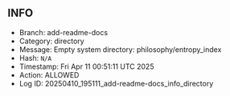 ## INFO
- Branch: add-readme-docs
- Category: directory
- Message: Empty system directory: philosophy/entropy_index
- Hash: `N/A`
- Timestamp: Fri Apr 11 00:51:11 UTC 2025
- Action: ALLOWED
- Log ID: 20250410_195111_add-readme-docs_info_directory
